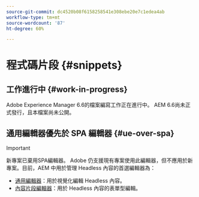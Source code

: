 ```yaml
---
source-git-commit: dc4520b08f6158258541e308ebe20e7c1edea4ab
workflow-type: tm+mt
source-wordcount: '87'
ht-degree: 60%

---
```

# 程式碼片段 {#snippets}

## 工作進行中 {#work-in-progress}

Adobe Experience Manager 6.6的檔案編寫工作正在進行中。 AEM 6.6尚未正式發行，且本檔案尚未公開。

## 通用編輯器優先於 SPA 編輯器 {#ue-over-spa}

>[!IMPORTANT]
>
>新專案已棄用SPA編輯器。 Adobe 仍支援現有專案使用此編輯器，但不應用於新專案。目前，AEM 中用於管理 Headless 內容的首選編輯器為：
>
>* [通用編輯器](/help/sites-developing/universal-editor/introduction.md)：用於視覺化編輯 Headless 內容。
>* [內容片段編輯器](/help/assets/content-fragments/content-fragments-managing.md)：用於 Headless 內容的表單型編輯。
